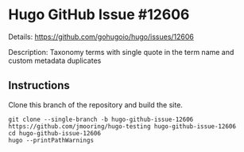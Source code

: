 # Hugo GitHub Issue #12606

Details: <https://github.com/gohugoio/hugo/issues/12606>

Description: Taxonomy terms with single quote in the term name and custom metadata duplicates

## Instructions

Clone this branch of the repository and build the site.

```text
git clone --single-branch -b hugo-github-issue-12606 https://github.com/jmooring/hugo-testing hugo-github-issue-12606
cd hugo-github-issue-12606
hugo --printPathWarnings
```
